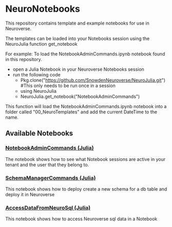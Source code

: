 # NeuroNotebooks

This repository contains template and example notebooks for use in Neuroverse.

The templates can be loaded into your Notebooks session using the NeuroJulia function get_notebook

For example:
To load the NotebookAdminCommands.ipynb notebook found in this repository.

  - open a Julia Notebook in your Neuroverse Notebooks session
  - run the following code
    - Pkg.clone("https://github.com/SnowdenNeuroverse/NeuroJulia.git") #This only needs to be run once in a session
    - using NeuroJulia
    - NeuroJulia.get_notebook("NotebookAdminCommands")

This function will load the NotebookAdminCommands.ipynb notebook into a folder called "00_NeuroTemplates" and add the current DateTime to the name.

## Available Notebooks
### [NotebookAdminCommands (Julia)](https://github.com/SnowdenNeuroverse/NeuroNotebooks/blob/master/Notebooks/jl_NotebookAdminCommands.ipynb)
The notebook shows how to see what Notebook sessions are active in your tenant and the user that they belong to.

### [SchemaManagerCommands (Julia)](https://github.com/SnowdenNeuroverse/NeuroNotebooks/blob/master/Notebooks/jl_SchemaManagerCommands.ipynb)
This notebook shows how to deploy create a new schema for a db table and deploy it in Neuroverse

### [AccessDataFromNeuroSql (Julia)](https://github.com/SnowdenNeuroverse/NeuroNotebooks/blob/master/Notebooks/jl_AccessDataFromNeuroSql.ipynb)
This notebook shows how to access Neuroverse sql data in a Notebook
